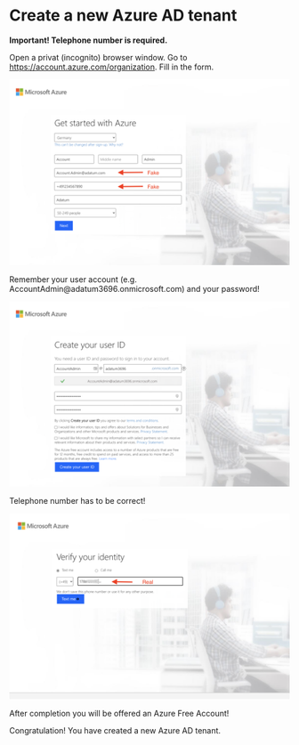 # Create a new Azure AD tenant

**Important! Telephone number is required.**

Open a privat (incognito) browser window. Go to <a href="https://account.azure.com/organization" target="_blank"> https://account.azure.com/organization</a>. Fill in the form.

<img src="img/New-Tenant-1.png" width="600"/>

Remember your user account (e.g. AccountAdmin&#64;adatum3696.onmicrosoft.com) and your password!

<img src="img/New-Tenant-2.png" width="600"/>

Telephone number has to be correct!

<img src="img/New-Tenant-3.png" width="600"/>

After completion you will be offered an Azure Free Account!

<!--img src="img/New-Tenant-4.png" width="600"/-->

Congratulation! You have created a new Azure AD tenant.
